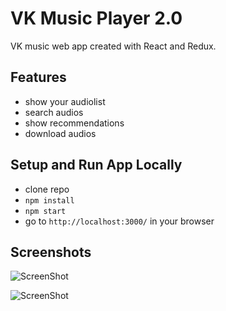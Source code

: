 # VK Music Player 2.0
VK music web app created with React and Redux.

## Features
+ show your audiolist
+ search audios
+ show recommendations
+ download audios

## Setup and Run App Locally
+ clone repo
+ `npm install`
+ `npm start`
+ go to `http://localhost:3000/` in your browser


## Screenshots

![ScreenShot](https://raw.githubusercontent.com/LyudmilaP/VKMusicProj/master/app/media/screen_auth.png)

![ScreenShot](https://github.com/LyudmilaP/VKMusicProj/blob/master/app/media/screen.png)
